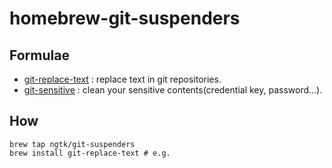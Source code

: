 # homebrew-git-suspenders

## Formulae
* [git-replace-text](https://github.com/ngtk/git-replace-text) : replace text in git repositories.
* [git-sensitive](https://github.com/ngtk/git-sensitive) : clean your sensitive contents(credential key, password...).

## How
```shell
brew tap ngtk/git-suspenders
brew install git-replace-text # e.g.
```
